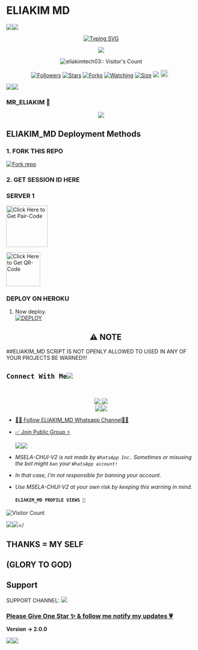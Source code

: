 # ELIAKIM MD
   <a><img src='https://i.imgur.com/LyHic3i.gif'/></a><a><img src='https://i.imgur.com/LyHic3i.gif'/></a>
<p align="center">
<p align="center">
  <a href="https://git.io/typing-svg"><img src="https://readme-typing-svg.demolab.com?font=EB+Garamond&weight=800&size=28&duration=4000&pause=1000&random=false&width=435&lines=+•★⃝ ELIAKIM_MD★⃝•;MULTI-DEVICE+WHATSAPP+BOT;DEVELOPED+BY+ELIAKIM_TECH;RELEASED+DATE+13%2A8%2F2024." alt="Typing SVG" /></a>
 </p>
<p align="center">
<img src="https://telegra.ph/file/b5e8a490b30177df71db0.jpg"/> 
<p align="center"><img src="https://profile-counter.glitch.me/{Eliakimtech03}/count.svg" alt="eliakimtech03:: Visitor's Count" /></p>
<p align="center">
<a href="https://github.com/Mselachui03/followers"><img title="Followers" src="https://img.shields.io/github/followers/Eliakimtech03?color=red&style=flat-square"></a>
<a href="https://github.com/Mselachui03/ELIAKIM_MD/stargazers/"><img title="Stars" src="https://img.shields.io/github/stars/Mselachui03/ELIAKIM_MD?color=blue&style=flat-square"></a>
<a href="https://github.com/Eliakimtech03/ELIAKIM_MD/network/members"><img title="Forks" src="https://img.shields.io/github/forks/Eliakimtech03/ELIAKIM_MD?color=red&style=flat-square"></a>
<a href="https://github.com/eliakimtech03/ELIAKIM_MD/watchers"><img title="Watching" src="https://img.shields.io/github/watchers/Eliakimtech03/ELIAKIM_MD?label=Watchers&color=blue&style=flat-square"></a>
<a href="https://github.com/Eliakimtech03/ELIAKIM_MD/"><img title="Size" src="https://img.shields.io/github/repo-size/Eliakimtech03/ELIAKIM_MD?style=flat-square&color=green"></a>
<a href="https://hits.seeyoufarm.com"><img src="https://hits.seeyoufarm.com/api/count/incr/badge.svg?url=https%3A%2F%2Fgithub.com%2FEliakimtech03%2ELIAKIM_Md&count_bg=%2379C83D&title_bg=%23555555&icon=probot.svg&icon_color=%2300FF6D&title=hits&edge_flat=false"/></a>
<a href="https://github.com/Eliakimtech03/ELIAKIM_MD/graphs/commit-activity"><img height="20" src="https://img.shields.io/badge/Maintained%3F-yes-green.svg"></a>&nbsp;&nbsp;
</p>
<p align='center'>
    </p>
<a><img src='https://i.imgur.com/LyHic3i.gif'/></a><a><img src='https://i.imgur.com/LyHic3i.gif'/></a>
<p align="center">

### MR_ELIAKIM 🐯
<p align="center">
  <a href="https://github.com/DenverCoder1/readme-typing-svg">
    <img src="https://readme-typing-svg.herokuapp.com?font=Time+New+Roman&color=cyan&size=25&center=true&vCenter=true&width=600&height=100&lines=Hello+am+Mselachui+Tech..&hearts;++;Self-taught+Back-End+Developer,;From+Tanzania🇹🇿,;My+Hobby+Is+Coding,;Active+Learner/Researcher,;Love+to+learn+new+stuffs..🖥️💻">
  </a>
</p>

 ## ELIAKIM_MD Deployment Methods

### 1. FORK THIS REPO

<a href='https://github.com/Mselachui03/MSELA-CHUI-V2/fork' target="_blank"><img alt='Fork repo' src='https://img.shields.io/badge/Fork This Repo-black?style=for-the-badge&logo=git&logoColor=white'/></a>

### 2. GET SESSION ID HERE

### SERVER 1
 
<a href="https://chui-md.onrender.com/pair"><img src="https://img.shields.io/badge/PAIR_CODE-blue" alt="Click Here to Get Pair-Code" width="110"></a>   

<a href="https://chui-md.onrender.com/qr"><img src="https://img.shields.io/badge/QR CODE-green" alt="Click Here to Get QR-Code" width="90"></a>



### DEPLOY ON HEROKU

1. Now deploy.
    <br>
    <a href='https://dashboard.heroku.com/new?template=https://github.com/Mselachui03/MSELA-CHUI-V2' target="_blank"><img alt='DEPLOY' src='https://img.shields.io/badge/-DEPLOY-purple?style=for-the-badge&logo=heroku&logoColor=white'/></a>



    <h2 align="center"> ⚠️ NOTE  </h2>
##ELIAKIM_MD SCRIPT IS NOT OPENLY ALLOWED TO USED IN ANY OF YOUR PROJECTS BE WARNED!!! 

## ```Connect With Me```<img src="http://4.bp.blogspot.com/-XFYyg7bmXe0/UIU9Lt2jaNI/AAAAAAAABw8/UgxWDUoBkaw/s1600/tumblr_mbi70xxizM1r922azo1_500_large.gif">
 <br> 
<p align="center">
<a href="https://wa.me/260774358600"><img src="https://img.shields.io/badge/Contact Chui-25D366?style=for-the-badge&logo=whatsapp&logoColor=white" />
<a href="https://whatsapp.com/channel/0029VablfKe9cDDZcDmkiN2G"><img src="https://img.shields.io/badge/Join Official channel-25D366?style=for-the-badge&logo=whatsapp&logoColor=white" />



<br>
<a><img src='https://i.imgur.com/LyHic3i.gif'/></a><a><img src='https://i.imgur.com/LyHic3i.gif'/></a>

* [🧑‍💻 Follow ELIAKIM_MD Whatsapp Channel🧑‍💻](https://whatsapp.com/channel/0029VablfKe9cDDZcDmkiN2G)


* [✅ Join Public Group ⚡](https://chat.whatsapp.com/GL4SlCfL5WwKLuJudb6FsD)

  <a><img src='https://i.imgur.com/LyHic3i.gif'/></a><a><img src='https://i.imgur.com/LyHic3i.gif'/></a>
  

- *MSELA-CHUI-V2 is not made by `WhatsApp Inc.` Sometimes or misusing the bot might `ban` your `WhatsApp account!`*
- *In that case, I'm not responsible for banning your account.*
- *Use MSELA-CHUI-V2 at your own risk by keeping this warning in mind.*
  
  #### ```ELIAKIM_MD PROFILE VIEWS 🐯```
![Visitor Count](https://profile-counter.glitch.me/Eliakimtech03/count.svg)

<a><img src='https://i.imgur.com/LyHic3i.gif'/></a><a><img src='https://i.imgur.com/LyHic3i.gif'/></
## THANKS = MY SELF 


## (GLORY TO GOD)

## Support

SUPPORT CHANNEL: <a href="https://whatsapp.com/channel/0029VablfKe9cDDZcDmkiN2G"><img src="https://img.shields.io/badge/Join Official channel-25D366?style=for-the-badge&logo=whatsapp&logoColor=white" />


### Please Give One Star ✨ & [follow me notify my updates 💗](https://github.com/Eliakimtech03)
<b>Version -> 2.0.0</b>

<a><img src='https://i.imgur.com/LyHic3i.gif'/></a><a><img src='https://i.imgur.com/LyHic3i.gif'/></a>
